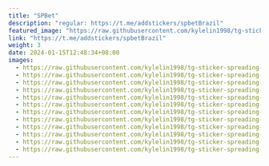 ```yaml
---
title: "SPBet"
description: "regular: https://t.me/addstickers/spbetBrazil"
featured_image: "https://raw.githubusercontent.com/kylelin1998/tg-sticker-spreading-worldwide-images/main/img/4c00c0b5-ab7b-4ca2-b2e6-a5e761d32075.jpg"
link: "https://t.me/addstickers/spbetBrazil"
weight: 3
date: 2024-01-15T12:48:34+08:00
images:
  - https://raw.githubusercontent.com/kylelin1998/tg-sticker-spreading-worldwide-images/main/img/4c00c0b5-ab7b-4ca2-b2e6-a5e761d32075.jpg
  - https://raw.githubusercontent.com/kylelin1998/tg-sticker-spreading-worldwide-images/main/img/61643f4f-4d97-484c-b465-fadca40087bd.jpg
  - https://raw.githubusercontent.com/kylelin1998/tg-sticker-spreading-worldwide-images/main/img/c27d41d8-5363-4269-9e23-5d3a43da5aea.jpg
  - https://raw.githubusercontent.com/kylelin1998/tg-sticker-spreading-worldwide-images/main/img/e10a1427-65e4-4cc2-b892-fd62b439b990.jpg
  - https://raw.githubusercontent.com/kylelin1998/tg-sticker-spreading-worldwide-images/main/img/a2f210b5-fcde-41bf-ac1a-a5a9b96ffb46.jpg
  - https://raw.githubusercontent.com/kylelin1998/tg-sticker-spreading-worldwide-images/main/img/f662d37e-bde2-47f6-8000-b107d932ec29.jpg
  - https://raw.githubusercontent.com/kylelin1998/tg-sticker-spreading-worldwide-images/main/img/3646fcd7-87cd-42bf-8609-eb36c3ace753.jpg
  - https://raw.githubusercontent.com/kylelin1998/tg-sticker-spreading-worldwide-images/main/img/c956464b-1f04-46ec-9342-89e7fbbb8c2a.jpg
  - https://raw.githubusercontent.com/kylelin1998/tg-sticker-spreading-worldwide-images/main/img/2e5ec388-6938-4188-b829-06b893d22f29.jpg
  - https://raw.githubusercontent.com/kylelin1998/tg-sticker-spreading-worldwide-images/main/img/9d25d2a3-1a0c-4125-8e95-7d4f84f38eda.jpg
  - https://raw.githubusercontent.com/kylelin1998/tg-sticker-spreading-worldwide-images/main/img/43cc180f-a0a8-4805-9caf-9c4f9645abbf.jpg
  - https://raw.githubusercontent.com/kylelin1998/tg-sticker-spreading-worldwide-images/main/img/f70674d1-5fe5-4d58-938f-f554e032fc42.jpg
---
```

